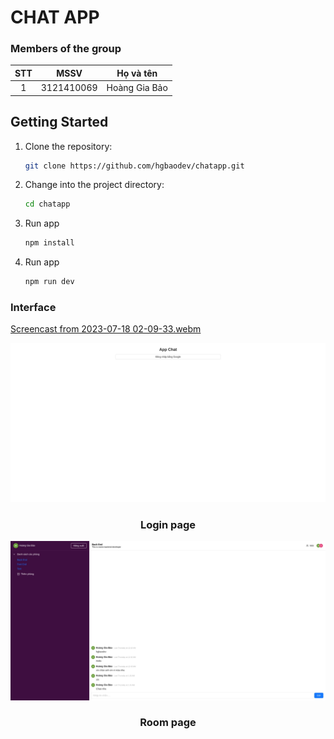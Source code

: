 # CHAT APP

### Members of the group

| STT |    MSSV    |   Họ và tên   |
| :-: | :--------: | :-----------: |
|  1  | 3121410069 | Hoàng Gia Bảo |

## Getting Started

1. Clone the repository:

   ```bash
   git clone https://github.com/hgbaodev/chatapp.git
   ```

2. Change into the project directory:

   ```bash
   cd chatapp
   ```

3. Run app
   ```bash
   npm install
   ```

4. Run app
   ```bash
   npm run dev
   ```
   

### Interface
[Screencast from 2023-07-18 02-09-33.webm](https://github.com/hgbaodev/chatapp/assets/120194990/f01bb449-fe3e-4b94-ae84-6a4b5c51ef89)

![Interface homepage](/src/assets/login.jpeg)

<h3 align="center">Login page</h3>

![Interface moviesearch](/src/assets/phong.jpeg)

<h3 align="center">Room page</h3>

